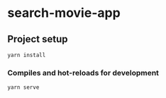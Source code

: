 # search-movie-app

## Project setup
```
yarn install
```

### Compiles and hot-reloads for development
```
yarn serve
```
